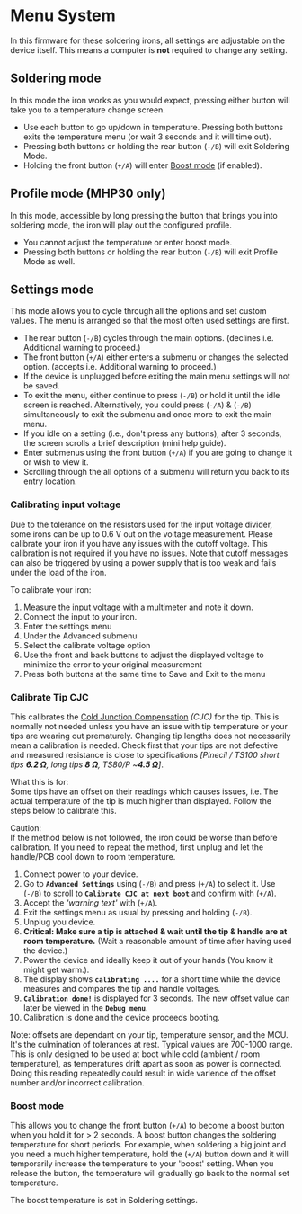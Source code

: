 # Menu System

In this firmware for these soldering irons, all settings are adjustable on the device itself. This means a computer is **not** required to change any setting.

## Soldering mode

In this mode the iron works as you would expect, pressing either button will take you to a temperature change screen.
- Use each button to go up/down in temperature. Pressing both buttons exits the temperature menu (or wait 3 seconds and it will time out).
- Pressing both buttons or holding the rear button (`-/B`) will exit Soldering Mode.
- Holding the front button (`+/A`) will enter [Boost mode](https://ralim.github.io/IronOS/Menu/#boost-mode) (if enabled).

## Profile mode (MHP30 only)

In this mode, accessible by long pressing the button that brings you into soldering mode, the iron will play out the configured profile.
- You cannot adjust the temperature or enter boost mode.
- Pressing both buttons or holding the rear button (`-/B`) will exit Profile Mode as well.

## Settings mode

This mode allows you to cycle through all the options and set custom values.
The menu is arranged so that the most often used settings are first.

- The rear button (`-/B`) cycles through the main options. (declines i.e. Additional warning to proceed.)
- The front button (`+/A`) either enters a submenu or changes the selected option. (accepts i.e. Additional warning to proceed.)
- If the device is unplugged before exiting the main menu settings will not be saved.
- To exit the menu, either continue to press (`-/B`) or hold it until the idle screen is reached. Alternatively, you could press (`-/A`) & (`-/B`) simultaneously to exit the submenu and once more to exit the main menu.
- If you idle on a setting (i.e., don't press any buttons), after 3 seconds, the screen scrolls a brief description (mini help guide).
- Enter submenus using the front button (`+/A`) if you are going to change it or wish to view it.
- Scrolling through the all options of a submenu will return you back to its entry location.

### Calibrating input voltage

Due to the tolerance on the resistors used for the input voltage divider, some irons can be up to 0.6 V out on the voltage measurement.
Please calibrate your iron if you have any issues with the cutoff voltage. This calibration is not required if you have no issues.
Note that cutoff messages can also be triggered by using a power supply that is too weak and fails under the load of the iron.

To calibrate your iron:

1. Measure the input voltage with a multimeter and note it down.
2. Connect the input to your iron.
3. Enter the settings menu
4. Under the Advanced submenu
5. Select the calibrate voltage option
6. Use the front and back buttons to adjust the displayed voltage to minimize the error to your original measurement
7. Press both buttons at the same time to Save and Exit to the menu

### Calibrate Tip CJC
This calibrates the [Cold Junction Compensation](https://ralim.github.io/IronOS/Temperature/) *(CJC)* for the tip. This is normally not needed unless you have an issue with tip temperature or your tips are wearing out prematurely. Changing tip lengths does not necessarily mean a calibration is needed. Check first that your tips are not defective and measured resistance is close to specifications *[Pinecil / TS100 short tips **6.2 Ω**, long tips **8 Ω**, TS80/P ~**4.5 Ω**]*.

What this is for:<br>
Some tips have an offset on their readings which causes issues, i.e. The actual temperature of the tip is much higher than displayed. Follow the steps below to calibrate this.

Caution:<br>
If the method below is not followed, the iron could be worse than before calibration. If you need to repeat the method, first unplug and let the handle/PCB cool down to room temperature.

1. Connect power to your device.
2. Go to **`Advanced Settings`** using (`-/B`) and press (`+/A`) to select it. Use (`-/B`) to scroll to **`Calibrate CJC at next boot`** and confirm with (`+/A`).
3. Accept the *'warning text'* with (`+/A`).
3. Exit the settings menu as usual by pressing and holding (`-/B`).
4. Unplug you device.
5. **Critical: Make sure a tip is attached & wait until the tip & handle are at room temperature.** (Wait a reasonable amount of time after having used the device.)
6. Power the device and ideally keep it out of your hands (You know it might get warm.).
7. The display shows **`calibrating ....`** for a short time while the device measures and compares the tip and handle voltages.
8. **`Calibration done!`** is displayed for 3 seconds. The new offset value can later be viewed in the **`Debug menu`**.
9. Calibration is done and the device proceeds booting.

Note: offsets are dependant on your tip, temperature sensor, and the MCU. It's the culmination of tolerances at rest. Typical values are 700-1000 range. This is only designed to be used at boot while cold (ambient / room temperature), as temperatures drift apart as soon as power is connected. Doing this reading repeatedly could result in wide varience of the offset number and/or incorrect calibration.

### Boost mode

This allows you to change the front button (`+/A`) to become a boost button when you hold it for > 2 seconds. A boost button changes the soldering temperature for short periods. For example, when soldering a big joint and you need a much higher temperature, hold the (`+/A`) button down and it will temporarily increase the temperature to your 'boost' setting. When you release the button, the temperature will gradually go back to the normal set temperature.

The boost temperature is set in Soldering settings.
